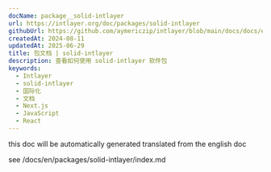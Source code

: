 ```yaml
---
docName: package__solid-intlayer
url: https://intlayer.org/doc/packages/solid-intlayer
githubUrl: https://github.com/aymericzip/intlayer/blob/main/docs/docs/en/packages/solid-intlayer/index.md
createdAt: 2024-08-11
updatedAt: 2025-06-29
title: 包文档 | solid-intlayer
description: 查看如何使用 solid-intlayer 软件包
keywords:
  - Intlayer
  - solid-intlayer
  - 国际化
  - 文档
  - Next.js
  - JavaScript
  - React
---
```


this doc will be automatically generated translated from the english doc

see /docs/en/packages/solid-intlayer/index.md
